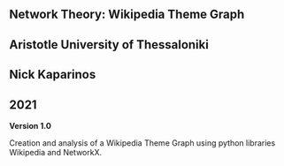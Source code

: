 ## Network Theory: Wikipedia Theme Graph
## Aristotle University of Thessaloniki
## Nick Kaparinos
## 2021

**Version 1.0**

Creation and analysis of a Wikipedia Theme Graph using python libraries Wikipedia and NetworkX.
